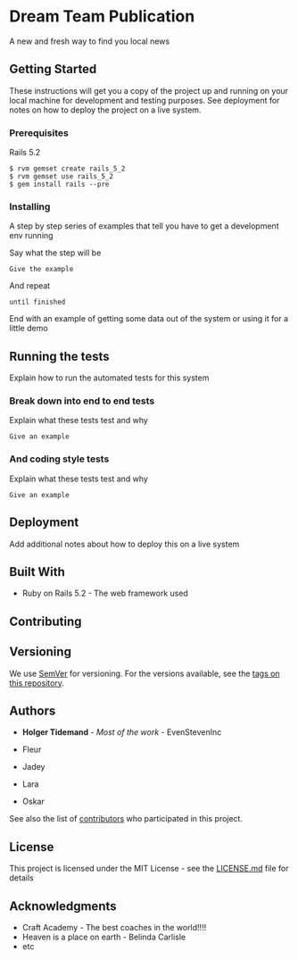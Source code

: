 # Dream Team Publication

A new and fresh way to find you local news

## Getting Started

These instructions will get you a copy of the project up and running on your local machine for development and testing purposes. See deployment for notes on how to deploy the project on a live system.

### Prerequisites

Rails 5.2 

```
$ rvm gemset create rails_5_2
$ rvm gemset use rails_5_2
$ gem install rails --pre
```

### Installing

A step by step series of examples that tell you have to get a development env running

Say what the step will be

```
Give the example
```

And repeat

```
until finished
```

End with an example of getting some data out of the system or using it for a little demo

## Running the tests

Explain how to run the automated tests for this system

### Break down into end to end tests

Explain what these tests test and why

```
Give an example
```

### And coding style tests

Explain what these tests test and why

```
Give an example
```

## Deployment

Add additional notes about how to deploy this on a live system

## Built With

* Ruby on Rails 5.2 - The web framework used


## Contributing



## Versioning

We use [SemVer](http://semver.org/) for versioning. For the versions available, see the [tags on this repository](https://github.com/your/project/tags). 

## Authors

* **Holger Tidemand** - *Most of the work* - EvenStevenInc

* Fleur
* Jadey
* Lara
* Oskar

See also the list of [contributors](https://github.com/your/project/contributors) who participated in this project.

## License

This project is licensed under the MIT License - see the [LICENSE.md](LICENSE.md) file for details

## Acknowledgments

* Craft Academy - The best coaches in the world!!!! 
* Heaven is a place on earth - Belinda Carlisle
* etc
